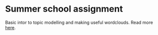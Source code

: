 # Summer school assignment
Basic intor to topic modelling and making useful wordclouds. Read more [here]().
